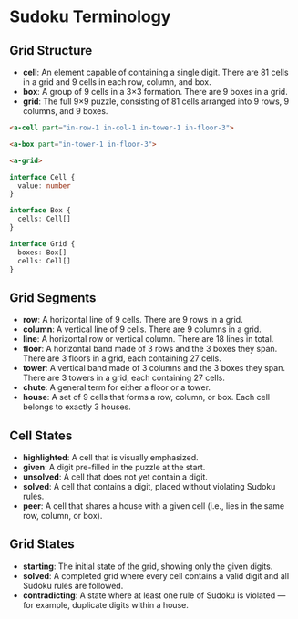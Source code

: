 # Sudoku Terminology

## Grid Structure

- **cell**: An element capable of containing a single digit. There are 81 cells in a grid and 9 cells in each row, column, and box.
- **box**: A group of 9 cells in a 3×3 formation. There are 9 boxes in a grid.
- **grid**: The full 9×9 puzzle, consisting of 81 cells arranged into 9 rows, 9 columns, and 9 boxes.

```html
<a-cell part="in-row-1 in-col-1 in-tower-1 in-floor-3">
```

```html
<a-box part="in-tower-1 in-floor-3">
```

```html
<a-grid>
```

```ts
interface Cell {
  value: number
}

interface Box {
  cells: Cell[]
}

interface Grid {
  boxes: Box[]
  cells: Cell[]
}
```

## Grid Segments

- **row**: A horizontal line of 9 cells. There are 9 rows in a grid.
- **column**: A vertical line of 9 cells. There are 9 columns in a grid.
- **line**: A horizontal row or vertical column. There are 18 lines in total.
- **floor**: A horizontal band made of 3 rows and the 3 boxes they span. There are 3 floors in a grid, each containing 27 cells.
- **tower**: A vertical band made of 3 columns and the 3 boxes they span. There are 3 towers in a grid, each containing 27 cells.
- **chute**: A general term for either a floor or a tower.
- **house**: A set of 9 cells that forms a row, column, or box. Each cell belongs to exactly 3 houses.

## Cell States

- **highlighted**: A cell that is visually emphasized.
- **given**: A digit pre-filled in the puzzle at the start.
- **unsolved**: A cell that does not yet contain a digit.
- **solved**: A cell that contains a digit, placed without violating Sudoku rules.
- **peer**: A cell that shares a house with a given cell (i.e., lies in the same row, column, or box).

## Grid States

- **starting**: The initial state of the grid, showing only the given digits.
- **solved**: A completed grid where every cell contains a valid digit and all Sudoku rules are followed.
- **contradicting**: A state where at least one rule of Sudoku is violated — for example, duplicate digits within a house.
